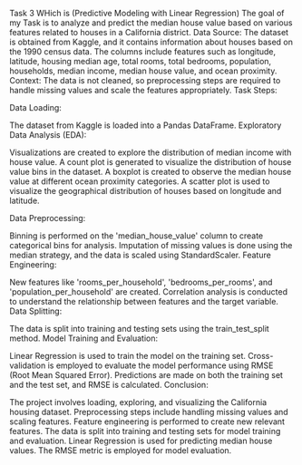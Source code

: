















Task 3 WHich is (Predictive Modeling with Linear Regression)
The goal of my Task is to analyze and predict the median house value based on various features related to houses in a California district.
Data Source: The dataset is obtained from Kaggle, and it contains information about houses based on the 1990 census data. The columns include features such as longitude, latitude, housing median age, total rooms, total bedrooms, population, households, median income, median house value, and ocean proximity.
Context: The data is not cleaned, so preprocessing steps are required to handle missing values and scale the features appropriately.
Task Steps:

Data Loading:

The dataset from Kaggle is loaded into a Pandas DataFrame.
Exploratory Data Analysis (EDA):

Visualizations are created to explore the distribution of median income with house value.
A count plot is generated to visualize the distribution of house value bins in the dataset.
A boxplot is created to observe the median house value at different ocean proximity categories.
A scatter plot is used to visualize the geographical distribution of houses based on longitude and latitude.

Data Preprocessing:

Binning is performed on the 'median_house_value' column to create categorical bins for analysis.
Imputation of missing values is done using the median strategy, and the data is scaled using StandardScaler.
Feature Engineering:

New features like 'rooms_per_household', 'bedrooms_per_rooms', and 'population_per_household' are created.
Correlation analysis is conducted to understand the relationship between features and the target variable.
Data Splitting:

The data is split into training and testing sets using the train_test_split method.
Model Training and Evaluation:

Linear Regression is used to train the model on the training set.
Cross-validation is employed to evaluate the model performance using RMSE (Root Mean Squared Error).
Predictions are made on both the training set and the test set, and RMSE is calculated.
Conclusion:

The project involves loading, exploring, and visualizing the California housing dataset.
Preprocessing steps include handling missing values and scaling features.
Feature engineering is performed to create new relevant features.
The data is split into training and testing sets for model training and evaluation.
Linear Regression is used for predicting median house values.
The RMSE metric is employed for model evaluation.
